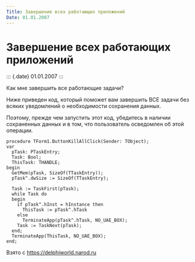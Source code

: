 ```yaml
---
Title: Завершение всех работающих приложений
Date: 01.01.2007
---
```


Завершение всех работающих приложений
=====================================

::: {.date}
01.01.2007
:::

Как мне завершить все работающие задачи?

Ниже приведен код, который поможет вам завершить ВСЕ задачи без всяких
уведомлений о необходимости сохранения данных.

Поэтому, прежде чем запустить этот код, убедитесь в наличии сохраненных
данных и в том, что пользователь осведомлен об этой операции.

    procedure TForm1.ButtonKillAllClick(Sender: TObject);
    var
      pTask: PTaskEntry;
      Task: Bool;
      ThisTask: THANDLE;
    begin
      GetMem(pTask, SizeOf(TTaskEntry));
      pTask^.dwSize := SizeOf(TTaskEntry);
     
      Task := TaskFirst(pTask);
      while Task do
      begin
        if pTask^.hInst = hInstance then
          ThisTask := pTask^.hTask
        else
          TerminateApp(pTask^.hTask, NO_UAE_BOX);
        Task := TaskNext(pTask);
      end;
      TerminateApp(ThisTask, NO_UAE_BOX);
    end;

Взято с <https://delphiworld.narod.ru>
